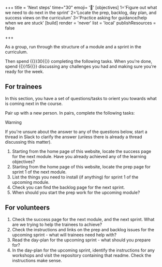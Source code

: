 +++
title = 'Next steps'
time="30"
emoji= '👣'
[objectives]
    1='Figure out what we need to do next in the sprint'
    2='Locate the prep, backlog, day plan, and success views on the curriculum'
    3='Practice asking for guidance/help when we are stuck'
[build]
  render = 'never'
  list = 'local'
  publishResources = false

+++

As a group, run through the structure of a module and a sprint in the curriculum.

Then spend {{<timer>}}30{{</timer>}} completing the following tasks. When you're done, spend {{<timer>}}15{{</timer>}} discussing any challenges you had and making sure you're ready for the week.

## For trainees

In this section, you have a set of questions/tasks to orient you towards what is coming next in the course.

Pair up with a new person. In pairs, complete the following tasks:

> [!WARNING]
> If you're unsure about the answer to any of the questions below, start a thread in Slack to clarify the answer (unless there is already a thread discussing this matter).

1. Starting from the home page of this website, locate the success page for the next module. Have you already achieved any of the learning objectives?
1. Starting from the home page of this website, locate the prep page for sprint 1 of the next module.
1. List the things you need to install (if anything) for sprint 1 of the upcoming module.
1. Check you can find the backlog page for the next sprint.
1. When should you start the prep work for the upcoming module?

## For volunteers

1. Check the success page for the next module, and the next sprint. What are we trying to help the trainees to achieve?
1. Check the instructions and links on the prep and backlog issues for the upcoming sprint - what will trainees need help with?
1. Read the day-plan for the upcoming sprint - what should you prepare for?
1. In the day-plan for the upcoming sprint, identify the instructions for any workshops and visit the repository containing that readme. Check the instructions make sense.
